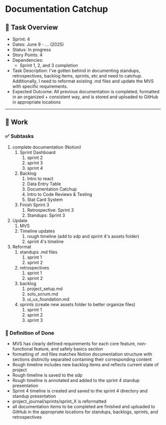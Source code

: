 # Documentation Catchup

## 📝 Task Overview
* Sprint: 4
* Dates: June 9 - ... (2025)
* Status: In progress
* Story Points: 4
* Dependencies:
  * Sprint 1, 2, and 3 completion
* Task Description: I’ve gotten behind in documenting standups, retrospectives, backlog items, sprints, etc and need to catchup. Additionally, I need to reformat existing .md files and update the MVS with specific requirements.
* Expected Outcome: All previous documentation is completed, formatted in an organized + consistent way, and is stored and uploaded to GitHub in appropriate locations

---

## 🔧 Work

### ✅ Subtasks
1. complete documentation (Notion)
    1. Sprint Dashboard
        1. sprint 2
        2. sprint 3
        3. sprint 4
    2. Backlog
        1. Intro to react
        2. Data Entry Table
        3. Documentation Catchup
        4. Intro to Code Reviews & Testing
        5. Stat Card System
    3. Finish Sprint 3
        1. Retrospective: Sprint 3
        2. Standups: Sprint 3
2. Update
    1. MVS
    2. Timeline updates
        1. rough timeline (add to sdp and sprint 4's assets folder)
        2. sprint 4's timeline
3. Reformat
    1. standups .md files
        1. sprint 1
        2. sprint 2
    2. retrospectives
        1. sprint 1
        2. sprint 2
    3. backlog
        1. project_setup.md
        2. solo_scrum.md
        3. ui_ux_foundation.md
    4. sprints (create new assets folder to better organize files)
        1. sprint 1
        2. sprint 2
        3. sprint 3

### 📘 Definition of Done
- MVS has clearly defined requirements for each core feature, non-functional feature, and safety basics section
- formatting of .md files matches Notion documentation structure with sections distinctly separated containing their corresponding content
- Rough timeline includes new backlog items and reflects current state of project
- Rough timeline is saved to the sdp
- Rough timeline is annotated and added to the sprint 4 standup presentation
- Sprint 4 timeline is created and saved to the sprint 4 directory and standup presentation
- project_journal/sprints/sprint_X is reformatted
- all documentation items to be completed are finished and uploaded to GitHub in the appropriate locations for standups, backlogs, sprints, and retrospectives